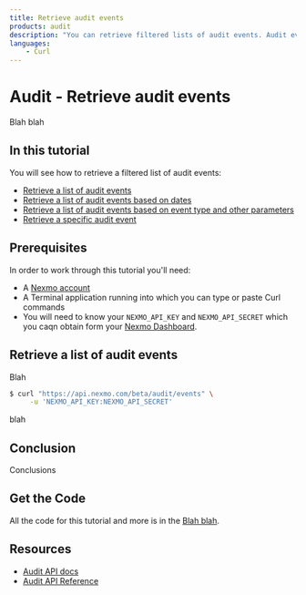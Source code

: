 ```yaml
---
title: Retrieve audit events
products: audit
description: "You can retrieve filtered lists of audit events. Audit events log activity in a Nexmo account."
languages:
    - Curl
---
```


# Audit - Retrieve audit events

Blah blah

## In this tutorial

You will see how to retrieve a filtered list of audit events:

* [Retrieve a list of audit events](#retrieve-a-list-of-audit-events)
* [Retrieve a list of audit events based on dates](#blah)
* [Retrieve a list of audit events based on event type and other parameters](#blah)
* [Retrieve a specific audit event](#blah)

## Prerequisites

In order to work through this tutorial you'll need:

* A [Nexmo account](https://dashboard.nexmo.com/sign-up)
* A Terminal application running into which you can type or paste Curl commands
* You will need to know your `NEXMO_API_KEY` and `NEXMO_API_SECRET` which you caqn obtain form your [Nexmo Dashboard](https://dashboard.nexmo.com/sign-in).

## Retrieve a list of audit events

Blah

```bash
$ curl "https://api.nexmo.com/beta/audit/events" \
     -u 'NEXMO_API_KEY:NEXMO_API_SECRET'
```

blah

## Conclusion

Conclusions

## Get the Code

All the code for this tutorial and more is in the [Blah blah](https://github.com/Nexmo/blah-repo).

## Resources

* [Audit API docs](/audit)
* [Audit API Reference](/api/audit)